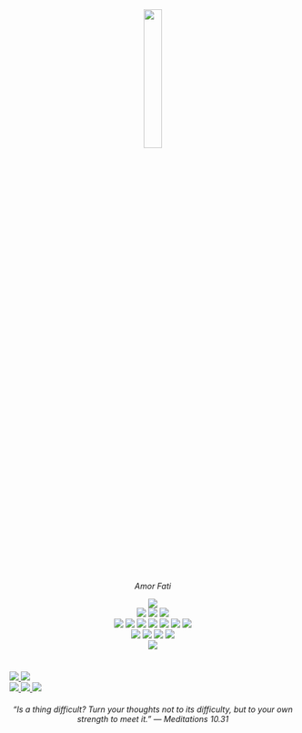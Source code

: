 <div align="center">
<img align="center" width=25% src="https://github.com/Light7734/Homepage/blob/main/signature.svg" />

<br/>
<br/>
  
<i>Amor Fati</i>
<br/>

<img src="https://img.shields.io/badge/OPEN SOURCE-white?style=for-the-badge&logo=githubsponsors&logoColor=e21a41" />

<div display="inline">
  <img src="https://img.shields.io/badge/ARCH-white?style=for-the-badge&logo=arch-linux&logoColor=e21a41" />
  <img src="https://img.shields.io/badge/GNOME-white?style=for-the-badge&logo=gnome&logoColor=e21a41" />
  <img src="https://img.shields.io/badge/NEOVIM-white?style=for-the-badge&logo=neovim&logoColor=e21a41" />
</div>

  <div display="inline">
  
  <img src="https://img.shields.io/badge/C%2B%2B-white?style=for-the-badge&logo=c%2B%2B&logoColor=e21a41" />
  <img src="https://img.shields.io/badge/RUST-white?style=for-the-badge&logo=rust&logoColor=e21a41" />
  <img src="https://img.shields.io/badge/TYPESCRIPT-white?style=for-the-badge&logo=typescript&logoColor=e21a41" />
  <img src="https://img.shields.io/badge/LUA-white?style=for-the-badge&logo=lua&logoColor=e21a41" />
  <img src="https://img.shields.io/badge/BASH-white?style=for-the-badge&logo=gnu-bash&logoColor=e21a41" />
  <img src="https://img.shields.io/badge/VULKAN-white?style=for-the-badge&logo=vulkan&logoColor=e21a41" />
  <img src="https://img.shields.io/badge/SVELTE-white?style=for-the-badge&logo=svelte&logoColor=e21a41" />
    
</div>

<div display="inline">
  <img src="https://img.shields.io/badge/BLENDER-white?style=for-the-badge&logo=blender&logoColor=e21a41" />
  <img src="https://img.shields.io/badge/KRITA-white?style=for-the-badge&logo=krita&logoColor=e21a41" />
  <img src="https://img.shields.io/badge/ASEPRITE-white?style=for-the-badge&logo=aseprite&logoColor=e21a41" />
  <img src="https://img.shields.io/badge/INKSCAPE-white?style=for-the-badge&logo=inkscape&logoColor=e21a41" />
</div>

<div display="inline">
  <img src="https://img.shields.io/badge/LMMS-white?style=for-the-badge&logo=lmms&logoColor=e21a41" />
</div>
</div>
<h1> </h1>

<a href="https://light7734.com/">
  <img src="https://img.shields.io/badge/PORTFOLIO: light7734.com -white?style=for-the-badge&logo=GIT&logoColor=e21a41" />
</a>
<a href="https://git.light7734.com/light7734">
  <img src="https://img.shields.io/badge/PROJECTS: git.light7734.com -white?style=for-the-badge&logo=GIT&logoColor=e21a41" />
</a>
<br/>


<a href="https://x.com/light7734">
  <img src="https://img.shields.io/badge/@light7734-white?style=for-the-badge&logo=discord&logoColor=e21a41" />
</a><a href="https://x.com/light7734">
  <img src="https://img.shields.io/badge/@light7734-white?style=for-the-badge&logo=x&logoColor=e21a41" />
</a>
<a href="https://www.youtube.com/channel/UCIVFJTiSJsUZYY4XAWQj2jQ">
  <img src="https://img.shields.io/badge/@the_real_light7734-white?style=for-the-badge&logo=youtube&logoColor=e21a41" />
</a>

<h6 align="center">
  “Is a thing difficult? Turn your thoughts not to its difficulty, but to your own strength to meet it.” — Meditations 10.31
</h6>
